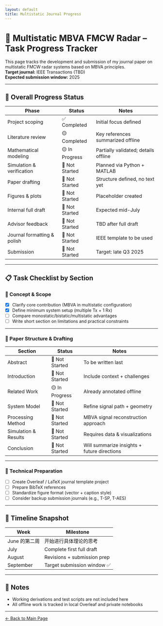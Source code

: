 ```yaml
---
layout: default
title: Multistatic Journal Progress
---
```


# 🧩 Multistatic MBVA FMCW Radar – Task Progress Tracker

This page tracks the development and submission of my journal paper on multistatic FMCW radar systems based on MBVA principles.  
**Target journal:** IEEE Transactions (TBD)  
**Expected submission window:** 2025

---

## 🧭 Overall Progress Status

| Phase | Status | Notes |
|-------|--------|-------|
| Project scoping | ✅ Completed | Initial focus defined |
| Literature review | 🟡  Completed | Key references summarized offline |
| Mathematical modeling | 🟡 In Progress | Partially validated; details offline |
| Simulation & verification | 🔴 Not Started | Planned via Python + MATLAB |
| Paper drafting | 🔴 Not Started | Structure defined, no text yet |
| Figures & plots | 🔴 Not Started | Placeholder created |
| Internal full draft | 🔴 Not Started | Expected mid-July |
| Advisor feedback | 🔴 Not Started | TBD after full draft |
| Journal formatting & polish | 🔴 Not Started | IEEE template to be used |
| Submission | 🔴 Not Started | Target: late Q3 2025 |

---

## 📋 Task Checklist by Section

### 🧠 Concept & Scope

- [x] Clarify core contribution (MBVA in multistatic configuration)
- [x] Define minimum system setup (multiple Tx + 1 Rx)
- [ ] Compare monostatic/bistatic/multistatic advantages
- [ ] Write short section on limitations and practical constraints

---

### 📝 Paper Structure & Drafting

| Section | Status | Notes |
|---------|--------|-------|
| Abstract | 🔴 Not Started | To be written last |
| Introduction | 🔴 Not Started | Include context + challenges |
| Related Work | 🟡 In Progress | Already annotated offline |
| System Model | 🔴 Not Started | Refine signal path + geometry |
| Processing Method | 🔴 Not Started | MBVA signal reconstruction approach |
| Simulation & Results | 🔴 Not Started | Requires data & visualizations |
| Conclusion | 🔴 Not Started | Will summarize insights + future directions |

---

### 📎 Technical Preparation

- [ ] Create Overleaf / LaTeX journal template project
- [ ] Prepare BibTeX references
- [ ] Standardize figure format (vector + caption style)
- [ ] Consider backup submission journals (e.g., T-SP, T-AES)

---

## 📅 Timeline Snapshot

| Week | Milestone |
|------|-----------|
| June 的第二周| 开始进行具体理论的思考 |
| July | Complete first full draft |
| August | Revisions + submission prep |
| September | Target submission window ✅

---

## 🧠 Notes

- Working derivations and test scripts are not included here
- All offline work is tracked in local Overleaf and private notebooks

---

[← Back to Main Page](../index.md)


